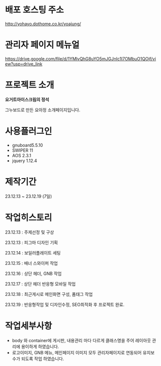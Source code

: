 ﻿
# 배포 호스팅 주소
http://yohayo.dothome.co.kr/yoajung/

# 관리자 페이지 메뉴얼
https://drive.google.com/file/d/1YMlvQhG8uYO5mJGJnIc1I7OMbuO1QOjf/view?usp=drive_link

# 프로젝트 소개
**요거트아이스크림의 정석**

그누보드로 만든 요아정 소개페이지입니다.

# 사용플러그인
- gnuboard5.5.10
- SWIPER 11
- AOS 2.3.1
- jquery 1.12.4

# 제작기간
23.12.13 ~ 23.12.19 (7일)

# 작업히스토리
23.12.13 : 주제선정 및 구상

23.12.13 : 피그마 디자인 기획

23.12.14 : 보일러플레이트 세팅

23.12.15 : 배너 스와이퍼 작업

23.12.16 : 상단 헤더, GNB 작업

23.12.17 : 상단 헤더 반응형 모바일 작업

23.12.18 : 최근게시로 메인화면 구성, 폼태그 작업

23.12.19 : 반응형작업 및 디자인수정, SEO최적화 후 프로젝트 완료.

# 작업세부사항
- body 와 container에 게시판, 내용관리 마다 다르게 클래스명을 주어 레이아웃 관리에 용이하게 하였습니다.
- 로고이미지, GNB 메뉴, 메인페이지 이미지 모두 관리자페이지로 연동되어 유지보수가 되도록 작업 하였습니다.
